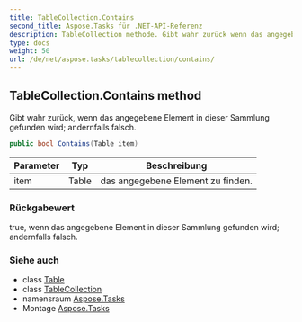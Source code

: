 ```yaml
---
title: TableCollection.Contains
second_title: Aspose.Tasks für .NET-API-Referenz
description: TableCollection methode. Gibt wahr zurück wenn das angegebene Element in dieser Sammlung gefunden wird andernfalls falsch.
type: docs
weight: 50
url: /de/net/aspose.tasks/tablecollection/contains/
---
```

## TableCollection.Contains method

Gibt wahr zurück, wenn das angegebene Element in dieser Sammlung gefunden wird; andernfalls falsch.

```csharp
public bool Contains(Table item)
```

| Parameter | Typ | Beschreibung |
| --- | --- | --- |
| item | Table | das angegebene Element zu finden. |

### Rückgabewert

true, wenn das angegebene Element in dieser Sammlung gefunden wird; andernfalls falsch.

### Siehe auch

* class [Table](../../table/)
* class [TableCollection](../)
* namensraum [Aspose.Tasks](../../tablecollection/)
* Montage [Aspose.Tasks](../../../)


